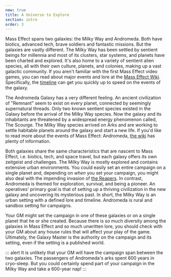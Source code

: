```yaml
---
new: true
title: A Universe to Explore
section: intro
order: 3
---
```

Mass Effect spans two galaxies: the Milky Way and Andromeda. Both have biotics, advanced tech, brave soldiers and fantastic
missions. But the galaxies are vastly different. The Milky Way has been settled by sentient beings for millennia and most of
its clusters, star systems, and planets have been charted and explored. It's also home to a variety of sentient alien species,
all with their own culture, planets, and colonies, making up a vast galactic community. If you aren't familiar
with the first Mass Effect video games, you can read about major events and lore at the
[Mass Effect Wiki](https://masseffect.wikia.com/wiki/Mass_Effect_Wiki). Specifically, the
[timeline](https://masseffect.wikia.com/wiki/Timeline) can get you quickly up to speed on the events
of the galaxy.

The Andromeda Galaxy has a very different feeling. An ancient civilization of "Remnant" seem to exist on every planet, connected
by seemingly supernatural threads. Only two known sentient species existed in the Galaxy before the arrival of the Milky Way
species. Now the galaxy and its inhabitants are threatened by a widespread energy phenomenon called, The Scourge. The Milky Way
species arrived on Arks and are working to settle habitable planets around the galaxy and start a new life. If you'd like
to read more about the events of Mass Effect: Andromeda, [the wiki](https://masseffect.wikia.com/wiki/Mass_Effect:_Andromeda#Setting)
has plenty of information.

Both galaxies share the same characteristics that are nascent to Mass Effect, i.e. biotics, tech, and space travel, but
each galaxy offers its own zeitgeist and challenges. The Milky Way is mostly explored and contains extensive urban environments.
You could easily set an entire campaign on a single planet and, depending on _when_ you set your campaign, you might also deal with the impending invasion of [the Reapers](https://masseffect.wikia.com/wiki/Reaper).
In contrast, Andromeda is themed for exploration, survival, and being a pioneer. An operatives' primary goal is that of
setting up a thriving civilization in the new galaxy and uncovering its mysterious past. In short, the Milky Way
is an urban setting with a defined lore and timeline. Andromeda is rural and sandbox setting for campaigns.

Your GM might set the campaign in one of these galaxies or on a single planet that he or she created. Because there is so
much diversity among the galaxies in Mass Effect and so much unwritten lore, you should check with your GM about any house
rules that will affect your play of the game. Ultimately, the Galaxy Master is the authority on the campaign and its setting,
even if the setting is a published world.

::: alert
It is unlikely that your GM will have the campaign span between the two galaxies. The passengers of Andromeda's arks
spent 600 years in cryo-sleep. But you could certainly spend part of your campaign in the Milky Way and take a 600-year nap!
:::
